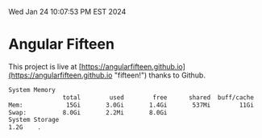 Wed Jan 24 10:07:53 PM EST 2024

# Angular Fifteen


This project is live at [https://angularfifteen.github.io](https://angularfifteen.github.io "fifteen!") thanks to Github.

```bash
System Memory
               total        used        free      shared  buff/cache   available
Mem:            15Gi       3.0Gi       1.4Gi       537Mi        11Gi        12Gi
Swap:          8.0Gi       2.2Mi       8.0Gi
System Storage
1.2G	.
```
